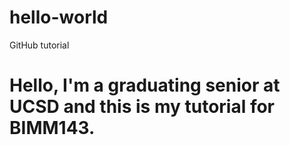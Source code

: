 # hello-world
GitHub tutorial
# Hello, I'm a graduating senior at UCSD and this is my tutorial for BIMM143.

